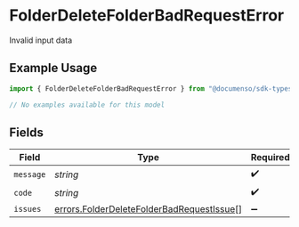# FolderDeleteFolderBadRequestError

Invalid input data

## Example Usage

```typescript
import { FolderDeleteFolderBadRequestError } from "@documenso/sdk-typescript/models/errors";

// No examples available for this model
```

## Fields

| Field                                                                                                  | Type                                                                                                   | Required                                                                                               | Description                                                                                            |
| ------------------------------------------------------------------------------------------------------ | ------------------------------------------------------------------------------------------------------ | ------------------------------------------------------------------------------------------------------ | ------------------------------------------------------------------------------------------------------ |
| `message`                                                                                              | *string*                                                                                               | :heavy_check_mark:                                                                                     | N/A                                                                                                    |
| `code`                                                                                                 | *string*                                                                                               | :heavy_check_mark:                                                                                     | N/A                                                                                                    |
| `issues`                                                                                               | [errors.FolderDeleteFolderBadRequestIssue](../../models/errors/folderdeletefolderbadrequestissue.md)[] | :heavy_minus_sign:                                                                                     | N/A                                                                                                    |